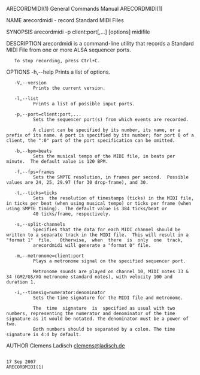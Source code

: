 ARECORDMIDI(1)                                                                             General Commands Manual                                                                             ARECORDMIDI(1)

NAME
       arecordmidi - record Standard MIDI Files

SYNOPSIS
       arecordmidi -p client:port[,...] [options] midifile

DESCRIPTION
       arecordmidi is a command-line utility that records a Standard MIDI File from one or more ALSA sequencer ports.

       To stop recording, press Ctrl+C.

OPTIONS
       -h,--help
              Prints a list of options.

       -V,--version
              Prints the current version.

       -l,--list
              Prints a list of possible input ports.

       -p,--port=client:port,...
              Sets the sequencer port(s) from which events are recorded.

              A client can be specified by its number, its name, or a prefix of its name. A port is specified by its number; for port 0 of a client, the ":0" part of the port specification can be omitted.

       -b,--bpm=beats
              Sets the musical tempo of the MIDI file, in beats per minute.  The default value is 120 BPM.

       -f,--fps=frames
              Sets the SMPTE resolution, in frames per second.  Possible values are 24, 25, 29.97 (for 30 drop-frame), and 30.

       -t,--ticks=ticks
              Sets  the resolution of timestamps (ticks) in the MIDI file, in ticks per beat (when using musical tempo) or ticks per frame (when using SMPTE timing).  The default value is 384 ticks/beat or
              40 ticks/frame, respectively.

       -s,--split-channels
              Specifies that the data for each MIDI channel should be written to a separate track in the MIDI file.  This will result in a "format 1"  file.   Otherwise,  when  there  is  only  one  track,
              arecordmidi will generate a "format 0" file.

       -m,--metronome=client:port
              Plays a metronome signal on the specified sequencer port.

              Metronome sounds are played on channel 10, MIDI notes 33 & 34 (GM2/GS/XG metronome standard notes), with velocity 100 and duration 1.

       -i,--timesig=numerator:denominator
              Sets the time signature for the MIDI file and metronome.

              The  time  signature  is  specified as usual with two numbers, representing the numerator and denominator of the time signature as it would be notated. The denominator must be a power of two.
              Both numbers should be separated by a colon. The time signature is 4:4 by default.

AUTHOR
       Clemens Ladisch <clemens@ladisch.de>

                                                                                                 17 Sep 2007                                                                                   ARECORDMIDI(1)
